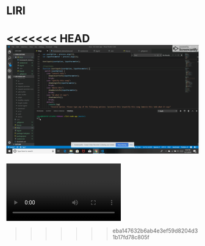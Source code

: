 # LIRI

<<<<<<< HEAD
![LIRI DEMO](demo.gif)
=======
![LIRI DEMO](demo.mp4)
>>>>>>> eba147632b6ab4e3ef59d8204d31b17fd78c805f
